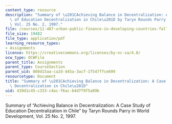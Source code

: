 ```yaml
---
content_type: resource
description: "Summary of \u201CAchieving Balance in Decentralization: A Case Study\
  \ of Education Decentralization in Chile\u201D by Taryn Rounds Parry in World Development,\
  \ Vol. 25 No. 2, 1997."
file: /courses/11-487-urban-public-finance-in-developing-countries-fall-2004/439d1c45c333c4acf6acb4d7f9f5a89b_sess1819summaryTulier.pdf
file_size: 19482
file_type: application/pdf
learning_resource_types:
- Assignments
license: https://creativecommons.org/licenses/by-nc-sa/4.0/
ocw_type: OCWFile
parent_title: Assignments
parent_type: CourseSection
parent_uid: 080d15aa-ca2d-445a-3acf-1f547ffce699
resourcetype: Document
title: "Summary of \u201CAchieving Balance in Decentralization: A Case Study of Education\
  \ Decentralization in Chile\u201D"
uid: 439d1c45-c333-c4ac-f6ac-b4d7f9f5a89b
---
```

Summary of “Achieving Balance in Decentralization: A Case Study of Education Decentralization in Chile” by Taryn Rounds Parry in World Development, Vol. 25 No. 2, 1997.